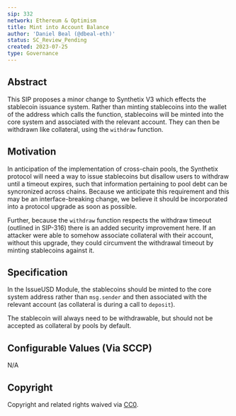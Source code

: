 ```yaml
---
sip: 332
network: Ethereum & Optimism
title: Mint into Account Balance
author: 'Daniel Beal (@dbeal-eth)'
status: SC_Review_Pending
created: 2023-07-25
type: Governance
---
```


## Abstract

This SIP proposes a minor change to Synthetix V3 which effects the stablecoin issuance system. Rather than minting stablecoins into the wallet of the address which calls the function, stablecoins will be minted into the core system and associated with the relevant account. They can then be withdrawn like collateral, using the `withdraw` function.

## Motivation

In anticipation of the implementation of cross-chain pools, the Synthetix protocol will need a way to issue stablecoins but disallow users to withdraw until a timeout expires, such that information pertaining to pool debt can be syncronized across chains. Because we anticipate this requirement and this may be an interface-breaking change, we believe it should be incorporated into a protocol upgrade as soon as possible.

Further, because the `withdraw` function respects the withdraw timeout (outlined in SIP-316) there is an added security improvement here. If an attacker were able to somehow associate collateral with their account, without this upgrade, they could circumvent the withdrawal timeout by minting stablecoins against it.

## Specification

In the IssueUSD Module, the stablecoins should be minted to the core system address rather than `msg.sender` and then associated with the relevant account (as collateral is during a call to `deposit`).

The stablecoin will always need to be withdrawable, but should not be accepted as collateral by pools by default.

## Configurable Values (Via SCCP)

N/A

## Copyright

Copyright and related rights waived via [CC0](https://creativecommons.org/publicdomain/zero/1.0/).
